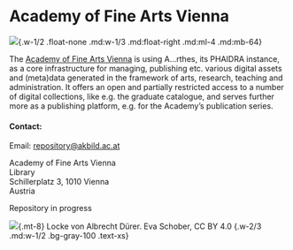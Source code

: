 # Academy of Fine Arts Vienna

![](/assets/external/img/logos/academy-fine-arts-vienna.jpg){.w-1/2 .float-none .md:w-1/3 .md:float-right .md:ml-4 .md:mb-64}

The [Academy of Fine Arts Vienna](https://www.akbild.ac.at/en/home?set_language=en) is using A…rthes, its PHAIDRA instance, as a core infrastructure for managing, publishing etc. various digital assets and (meta)data generated in the framework of arts, research, teaching and administration. It offers an open and partially restricted access to a number of digital collections, like e.g. the graduate catalogue, and serves further more as a publishing platform, e.g. for the Academy’s publication series.

#### Contact:

Email: <repository@akbild.ac.at>

Academy of Fine Arts Vienna  
Library  
Schillerplatz 3, 1010 Vienna  
Austria

Repository in progress

![](/assets/external/img/banners/die-locke-albrecht-duerers-eva-schober-cc-by-4.0.jpg){.mt-8}
Locke von Albrecht Dürer. Eva Schober, CC BY 4.0
{.w-2/3 .md:w-1/2 .bg-gray-100 .text-xs}